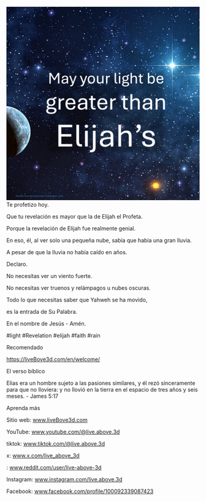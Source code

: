 ![Video cover image](../cover-square.jpeg)
Te profetizo hoy.

Que tu revelación es mayor que la de Elijah el Profeta.

Porque la revelación de Elijah fue realmente genial.

En eso, él, al ver solo una pequeña nube, sabía que había una gran lluvia.

A pesar de que la lluvia no había caído en años.

Declaro.

No necesitas ver un viento fuerte.

No necesitas ver truenos y relámpagos u nubes oscuras.

Todo lo que necesitas saber que Yahweh se ha movido,

es la entrada de Su Palabra.

En el nombre de Jesús - Amén.


#light #Revelation #elijah #faith #rain


Recomendado

https://liveBove3d.com/en/welcome/


El verso bíblico

Elias era un hombre sujeto a las pasiones similares, y él rezó sinceramente para que no lloviera: y no llovió en la tierra en el espacio de tres años y seis meses. - James 5:17


Aprenda más

Sitio web: www.liveBove3d.com

YouTube: www.youtube.com/@live.above.3d

tiktok: www.tiktok.com/@live.above.3d

x: www.x.com/live_above_3d

: www.reddit.com/user/live-above-3d

Instagram: www.instagram.com/live.above.3d

Facebook: www.facebook.com/profile/100092339087423
